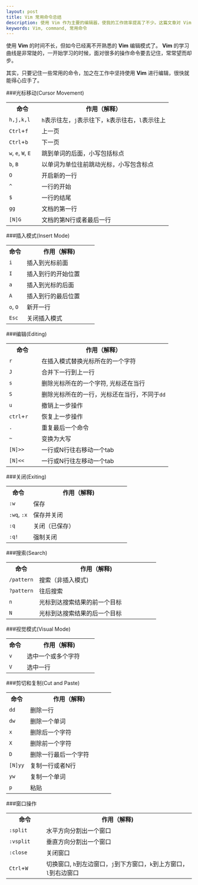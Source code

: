 ```yaml
---
layout: post
title: Vim 常用命令总结
description: 使用 Vim 作为主要的编辑器，使我的工作效率提高了不少。这篇文章对 Vim 的一些常用命令做了简单总结。
keywords: Vim, command, 常用命令
---
```


使用 <strong>Vim</strong> 的时间不长，但如今已经离不开熟悉的 <strong>Vim</strong> 编辑模式了。 <strong>Vim</strong> 的学习曲线是非常陡的，一开始学习的时候，面对很多的操作命令要去记住，常常望而却步。

其实，只要记住一些常用的命令，加之在工作中坚持使用 <strong>Vim</strong> 进行编辑，很快就能得心应手了。

###光标移动(Cursor Movement)

<table width="100%">
	<tbody >
		<tr>
			<th width="20%">命令</th>
			<th width="80%">作用（解释）</th>
		</tr>
		<tr>
			<td><code class="v-code">h,j,k,l</code></td>
			<td><code class="v-code">h</code>表示往左，<code class="v-code">j</code>表示往下，<code class="v-code">k</code>表示往右，<code class="v-code">l</code>表示往上</td>
		</tr>
		<tr>
			<td><code class="v-code">Ctrl</code>+<code class="v-code">f</code></td>
			<td>上一页</td>
		</tr>
		<tr>
			<td><code class="v-code">Ctrl</code>+<code class="v-code">b</code></td>
			<td>下一页</td>
		</tr>
		<tr>
			<td><code class="v-code">w</code>, <code class="v-code">e</code>, <code class="v-code">W</code>, <code class="v-code">E</code></td>
			<td>跳到单词的后面，小写包括标点</td>
		</tr>
		<tr>
			<td><code class="v-code">b</code>, <code class="v-code">B</code></td>
			<td>以单词为单位往前跳动光标，小写包含标点</td>
		</tr>
		<tr>
			<td><code class="v-code">O</code></td>
			<td>开启新的一行</td>
		</tr>
		<tr>
			<td><code class="v-code">^</code></td>
			<td>一行的开始</td>
		</tr>
		<tr>
			<td><code class="v-code">$</code></td>
			<td>一行的结尾</td>
		</tr>
		<tr>
			<td><code class="v-code">gg</code></td>
			<td>文档的第一行</td>
		</tr>
		<tr>
			<td><code class="v-code">[N]G</code></td>
			<td>文档的第N行或者最后一行</td>
		</tr>
	</tbody>
</table>

###插入模式(Insert Mode)

<table width="100%">
	<tbody>
		<tr>
			<th width="20%">命令</th>
			<th width="80%">作用（解释)</th>
		</tr>
		<tr>
			<td>
				<code class="v-code">i</code>
			</td>
			<td>插入到光标前面</td>
		</tr>
		<tr>
			<td>
				<code class="v-code">I</code>
			</td>
			<td>插入到行的开始位置</td>
		</tr>
		<tr>
			<td>
				<code class="v-code">a</code>
			</td>
			<td>插入到光标的后面</td>
		</tr>
		<tr>
			<td>
				<code class="v-code">A</code>
			</td>
			<td>插入到行的最后位置</td>
		</tr>
		<tr>
			<td>
				<code class="v-code">o</code>, <code class="v-code">O</code>
			</td>
			<td>新开一行</td>
		</tr>
		<tr>
			<td>
				<code class="v-code">Esc</code>
			</td>
			<td>关闭插入模式</td>
		</tr>
	</tbody>
</table>

###编辑(Editing)

<table width="100%">
	<tbody>
		<tr>
			<th width="20%">命令</th>
			<th width="80%">作用（解释）</th>
		</tr>
		<tr>
			<td>
				<code class="v-code">r</code>
			</td>
			<td>在插入模式替换光标所在的一个字符</td>
		</tr>
		<tr>
			<td>
				<code class="v-code">J</code>
			</td>
			<td>合并下一行到上一行</td>
		</tr>
		<tr>
			<td>
				<code class="v-code">s</code>
			</td>
			<td>删除光标所在的一个字符, 光标还在当行</td>
		</tr>
		<tr>
			<td>
				<code class="v-code">S</code>
			</td>
			<td>删除光标所在的一行，光标还在当行，不同于<code class="v-code">dd</code></td>
		</tr>
		<tr>
			<td>
				<code class="v-code">u</code>
			</td>
			<td>撤销上一步操作</td>
		</tr>
		<tr>
			<td>
				<code class="v-code">ctrl</code>+<code class="v-code">r</code>
			</td>
			<td>恢复上一步操作</td>
		</tr>
		<tr>
			<td>
				<code class="v-code">.</code>
			</td>
			<td>重复最后一个命令</td>
		</tr>
		<tr>
			<td>
				<code class="v-code">~</code>
			</td>
			<td>变换为大写</td>
		</tr>
		<tr>
			<td>
				<code class="v-code">[N]>></code>
			</td>
			<td>一行或N行往右移动一个tab</td>
		</tr>
		<tr>
			<td>
				<code class="v-code">[N]<<</code>
			</td>
			<td>一行或N行往左移动一个tab</td>
		</tr>
	</tbody>
</table>

###关闭(Exiting)

<table width="100%">
	<tbody>
		<tr>
			<th width="20%">命令</th>
			<th width="80%">作用（解释)</th>
		</tr>
		<tr>
			<td>
				<code class="v-code">:w</code>
			</td>
			<td>保存</td>
		</tr>
		<tr>
			<td>
				<code class="v-code">:wq</code>,
				<code class="v-code">:x</code>
			</td>
			<td>保存并关闭</td>
		</tr>
		<tr>
			<td>
				<code class="v-code">:q</code>
			</td>
			<td>关闭（已保存）</td>
		</tr>
		<tr>
			<td>
				<code class="v-code">:q!</code>
			</td>
			<td>强制关闭</td>
		</tr>
	</tbody>
</table>

###搜索(Search)

<table width="100%">
	<tbody>
		<tr>
			<th width="20%">命令</th>
			<th width="80%">作用（解释)</th>
		</tr>
		<tr>
			<td>
				<code class="v-code">/pattern</code>
			</td>
			<td>搜索（非插入模式)</td>
		</tr>
		<tr>
			<td>
				<code class="v-code">?pattern</code>
			</td>
			<td>往后搜索</td>
		</tr>
		<tr>
			<td>
				<code class="v-code">n</code>
			</td>
			<td>光标到达搜索结果的前一个目标</td>
		</tr>
		<tr>
			<td>
				<code class="v-code">N</code>
			</td>
			<td>光标到达搜索结果的后一个目标</td>
		</tr>
	</tbody>
</table>

###视觉模式(Visual Mode)

<table width="100%">
	<tbody>
		<tr>
			<th width="20%">命令</th>
			<th width="80%">作用（解释)</th>
		</tr>
		<tr>
			<td>
				<code class="v-code">v</code>
			</td>
			<td>选中一个或多个字符</td>
		</tr>
		<tr>
			<td>
				<code class="v-code">V</code>
			</td>
			<td>选中一行</td>
		</tr>
	</tbody>
</table>

###剪切和复制(Cut and Paste)

<table width="100%">
	<tbody>
		<tr>	
			<th width="20%">命令</th>
			<th width="80%">作用（解释)</th>
		</tr>
		<tr>
			<td>
				<code class="v-code">dd</code>
			</td>
			<td>删除一行</td>
		</tr>
		<tr>
			<td>
				<code class="v-code">dw</code>
			</td>
			<td>删除一个单词</td>
		</tr>
		<tr>
			<td>
				<code class="v-code">x</code>
			</td>
			<td>删除后一个字符</td>
		</tr>
		<tr>
			<td>
				<code class="v-code">X</code>
			</td>
			<td>删除前一个字符</td>
		</tr>
		<tr>
			<td>
				<code class="v-code">D</code>
			</td>
			<td>删除一行最后一个字符</td>
		</tr>
		<tr>
			<td>
				<code class="v-code">[N]yy</code>
			</td>
			<td>复制一行或者N行</td>
		</tr>
		<tr>
			<td>
				<code class="v-code">yw</code>
			</td>
			<td>复制一个单词</td>
		</tr>
		<tr>
			<td>
				<code class="v-code">p</code>
			</td>
			<td>粘贴</td>
		</tr>
	</tbody>
</table>

###窗口操作

<table width="100%">
	<tbody>
		<tr>
			<th width="20%">命令</th>
			<th width="80%">作用（解释)</th>
		</tr>
		<tr>
			<td>
				<code class="v-code">:split</code>
			</td>
			<td>水平方向分割出一个窗口</td>
		</tr>
		<tr>
			<td>
				<code class="v-code">:vsplit</code>
			</td>
			<td>垂直方向分割出一个窗口</td>
		</tr>
		<tr>
			<td>
				<code class="v-code">:close</code>
			</td>
			<td>关闭窗口</td>
		</tr>
		<tr>
			<td>
				<code class="v-code">Ctrl</code>+<code class="v-code">W</code>
			</td>
			<td>切换窗口, <code class="v-code">h</code>到左边窗口，<code class="v-code">j</code>到下方窗口，<code class="v-code">k</code>到上方窗口，<code class="v-code">l</code>到右边窗口</td>
		</tr>
	</tbody>
</table>
